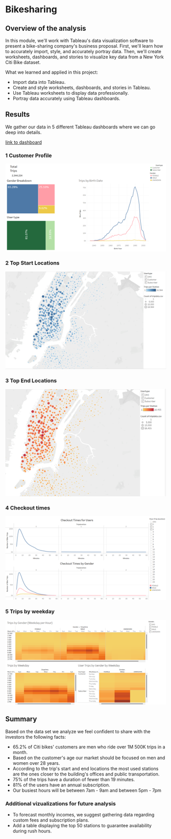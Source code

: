 # Bikesharing

## Overview of the analysis

In this module, we'll work with Tableau's data visualization software to present a bike-sharing company's business proposal. First, we'll learn how to accurately import, style, and accurately portray data. Then, we'll create worksheets, dashboards, and stories to visualize key data from a New York Citi Bike dataset.

What we learned and applied in this project:

- Import data into Tableau.
- Create and style worksheets, dashboards, and stories in Tableau.
- Use Tableau worksheets to display data professionally.
- Portray data accurately using Tableau dashboards.

## Results

We gather our data in 5 different Tableau dashboards where we can go deep into details.

[link to dashboard](https://public.tableau.com/app/profile/miguel.perez6295/viz/TableuChallenge_16630976949490/CitiBikeSharing?publish=yes)


### 1 Customer Profile

![This is an image](Resources/Customer.png)

### 2 Top Start Locations

![This is an image](Resources/StartLocation.png)

### 3 Top End Locations

![This is an image](Resources/EndLocation.png)

### 4 Checkout times

![This is an image](Resources/Checkout.png)

### 5 Trips by weekday

![This is an image](Resources/Weekday.png)

## Summary

Based on the data set we analyze we feel confident to share with the investors the following facts:
- 65.2% of Citi bikes' customers are men who ride over 1M 500K trips in a month. 
- Based on the customer's age our market should be focused on men and women over 28 years. 
- According to the trip's start and end locations the most used stations are the ones closer to the building's offices and public transportation.
- 75% of the trips have a duration of fewer than 19 minutes.
- 81% of the users have an annual subscription.
- Our busiest hours will be between 7am - 9am and between 5pm - 7pm
### Additional vizualizations for future analysis
- To forecast monthly incomes, we suggest gathering data regarding custom fees and subscription plans. 
- Add a table displaying the top 50 stations to guarantee availability during rush hours.
